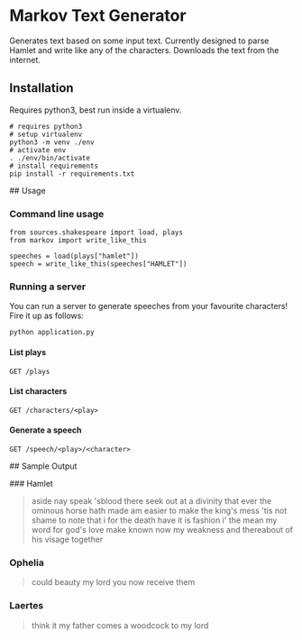 # Markov Text Generator

Generates text based on some input text. Currently designed to parse Hamlet and
write like any of the characters. Downloads the text from the internet.

## Installation

Requires python3, best run inside a virtualenv.

    # requires python3
    # setup virtualenv
    python3 -m venv ./env
    # activate env
    . ./env/bin/activate
    # install requirements
    pip install -r requirements.txt

## Usage

### Command line usage

    from sources.shakespeare import load, plays
    from markov import write_like_this

    speeches = load(plays["hamlet"])
    speech = write_like_this(speeches["HAMLET"])

### Running a server

You can run a server to generate speeches from your favourite characters! Fire
it up as follows:

    python application.py

#### List plays

    GET /plays

#### List characters

    GET /characters/<play>

#### Generate a speech

    GET /speech/<play>/<character>

## Sample Output

### Hamlet

> aside nay speak 'sblood there seek out at a divinity that ever the ominous horse hath made am easier to make the king's mess 'tis not shame to note that i for the death have it is fashion i' the mean my word for god's love make known now my weakness and thereabout of his visage together

### Ophelia

> could beauty my lord you now receive them

### Laertes

> think it my father comes a woodcock to my lord
